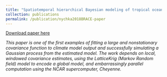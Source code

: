 ```yaml
---
title: "Spatiotemporal hierarchical Bayesian modeling of tropical ocean surface winds"
collection: publications
permalink: /publication/nychka2018BRACE-paper
---
```

[Download paper here](https://dnychka.github.io/files/nychka2018BRACE.pdf)

*This paper is one of the first examples of fitting a large and nonstationary covariance function to climate model output and successfully simulating a Gaussian process from the estimated model. The work depends on local, windowed covariance estimates, using the LatticeKrig (Markov Random field) model to encode a global model, and embarrassingly parallel computation using the NCAR supercomputer, Cheyenne.* 




